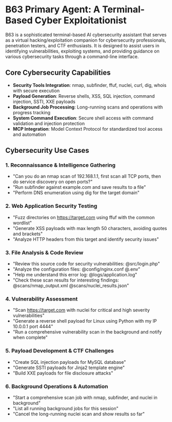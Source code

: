 # B63 Primary Agent: A Terminal-Based Cyber Exploitationist

B63 is a sophisticated terminal-based AI cybersecurity assistant that serves as a virtual hacking/exploitation companion for cybersecurity professionals, penetration testers, and CTF enthusiasts. It is designed to assist users in identifying vulnerabilities, exploiting systems, and providing guidance on various cybersecurity tasks through a command-line interface.

## Core Cybersecurity Capabilities

- **Security Tools Integration**: nmap, subfinder, ffuf, nuclei, curl, dig, whois with secure execution
- **Payload Generation**: Reverse shells, XSS, SQL injection, command injection, SSTI, XXE payloads
- **Background Job Processing**: Long-running scans and operations with progress tracking
- **System Command Execution**: Secure shell access with command validation and injection protection
- **MCP Integration**: Model Context Protocol for standardized tool access and automation

## Cybersecurity Use Cases

### 1. Reconnaissance & Intelligence Gathering
- "Can you do an nmap scan of 192.168.1.1, first scan all TCP ports, then do service discovery on open ports?"
- "Run subfinder against example.com and save results to a file"
- "Perform DNS enumeration using dig for the target domain"

### 2. Web Application Security Testing
- "Fuzz directories on https://target.com using ffuf with the common wordlist"
- "Generate XSS payloads with max length 50 characters, avoiding quotes and brackets"
- "Analyze HTTP headers from this target and identify security issues"

### 3. File Analysis & Code Review
- "Review this source code for security vulnerabilities: @src/login.php"
- "Analyze the configuration files: @config/nginx.conf @.env"
- "Help me understand this error log: @logs/application.log"
- "Check these scan results for interesting findings: @scans/nmap_output.xml @scans/nuclei_results.json"

### 4. Vulnerability Assessment
- "Scan https://target.com with nuclei for critical and high severity vulnerabilities"
- "Generate a reverse shell payload for Linux using Python with my IP 10.0.0.1 port 4444"
- "Run a comprehensive vulnerability scan in the background and notify when complete"

### 5. Payload Development & CTF Challenges
- "Create SQL injection payloads for MySQL database"
- "Generate SSTI payloads for Jinja2 template engine"
- "Build XXE payloads for file disclosure attacks"

### 6. Background Operations & Automation
- "Start a comprehensive scan job with nmap, subfinder, and nuclei in background"
- "List all running background jobs for this session"
- "Cancel the long-running nuclei scan and show results so far"
